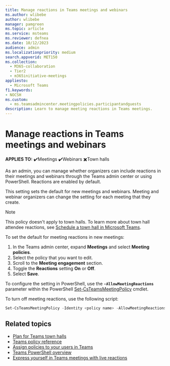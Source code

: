 ```yaml
--- 
title: Manage reactions in Teams meetings and webinars
ms.author: wlibebe
author: wlibebe
manager: pamgreen
ms.topic: article
ms.service: msteams
ms.reviewer: defnea
ms.date: 10/12/2023
audience: admin
ms.localizationpriority: medium
search.appverid: MET150
ms.collection: 
  - M365-collaboration
  - Tier2
  - m365initiative-meetings
appliesto: 
  - Microsoft Teams
f1.keywords:
- NOCSH
ms.custom: 
  - ms.teamsadmincenter.meetingpolicies.participantandguests
description: Learn to manage meeting reactions in Teams meetings.
---
```


# Manage reactions in Teams meetings and webinars

**APPLIES TO:** ✔️Meetings ✔️Webinars ✖️Town halls

As an admin, you can manage whether organizers can include reactions in their meetings and webinars through the Teams admin center or using PowerShell. Reactions are enabled by default.

This setting sets the default for new meetings and webinars. Meeting and webinar organizers can change the setting for each meeting that they create.

> [!NOTE]
> This policy doesn't apply to town halls. To learn more about town hall attendee reactions, see [Schedule a town hall in Microsoft Teams](https://support.microsoft.com/office/schedule-a-town-hall-in-microsoft-teams-d493b5cc-9f61-4dac-8027-d837dafb7a4c#bkmk_townhall_reactions).

To set the default for meeting reactions in new meetings:

1. In the Teams admin center, expand **Meetings** and select **Meeting policies**.
1. Select the policy that you want to edit.
1. Scroll to the **Meeting engagement** section.
1. Toggle the **Reactions** setting **On** or **Off**.
1. Select **Save**.

To configure the setting in PowerShell, use the **`-AllowMeetingReactions`** parameter within the PowerShell [Set-CsTeamsMeetingPolicy](/powershell/module/teams/set-csteamsmeetingpolicy) cmdlet.

To turn off meeting reactions, use the following script:

```powershell
Set-CsTeamsMeetingPolicy -Identity <policy name> -AllowMeetingReactions Disabled
```

## Related topics

- [Plan for Teams town halls](plan-town-halls.md)
- [Teams policy reference](settings-policies-reference.md)
- [Assign policies to your users in Teams](policy-assignment-overview.md)
- [Teams PowerShell overview](teams-powershell-overview.md)
- [Express yourself in Teams meetings with live reactions](https://support.microsoft.com/office/a8323a40-3d07-4129-934b-305370a36e21)
